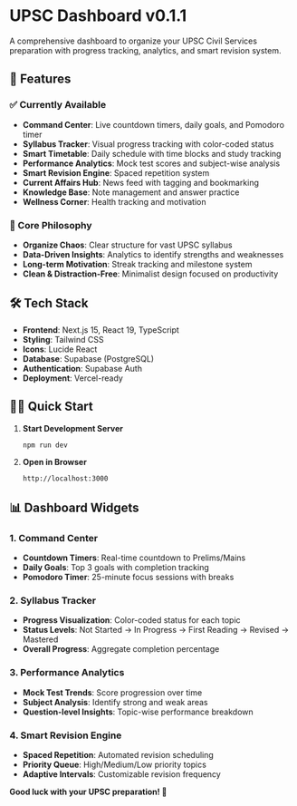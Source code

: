 # UPSC Dashboard v0.1.1

A comprehensive dashboard to organize your UPSC Civil Services preparation with progress tracking, analytics, and smart revision system.

## 🚀 Features

### ✅ Currently Available
- **Command Center**: Live countdown timers, daily goals, and Pomodoro timer
- **Syllabus Tracker**: Visual progress tracking with color-coded status
- **Smart Timetable**: Daily schedule with time blocks and study tracking
- **Performance Analytics**: Mock test scores and subject-wise analysis
- **Smart Revision Engine**: Spaced repetition system
- **Current Affairs Hub**: News feed with tagging and bookmarking
- **Knowledge Base**: Note management and answer practice
- **Wellness Corner**: Health tracking and motivation

### 🔄 Core Philosophy
- **Organize Chaos**: Clear structure for vast UPSC syllabus
- **Data-Driven Insights**: Analytics to identify strengths and weaknesses
- **Long-term Motivation**: Streak tracking and milestone system
- **Clean & Distraction-Free**: Minimalist design focused on productivity

## 🛠️ Tech Stack

- **Frontend**: Next.js 15, React 19, TypeScript
- **Styling**: Tailwind CSS
- **Icons**: Lucide React
- **Database**: Supabase (PostgreSQL)
- **Authentication**: Supabase Auth
- **Deployment**: Vercel-ready

## 🏃‍♂️ Quick Start

1. **Start Development Server**
   ```bash
   npm run dev
   ```

2. **Open in Browser**
   ```
   http://localhost:3000
   ```

## 📊 Dashboard Widgets

### 1. Command Center
- **Countdown Timers**: Real-time countdown to Prelims/Mains
- **Daily Goals**: Top 3 goals with completion tracking
- **Pomodoro Timer**: 25-minute focus sessions with breaks

### 2. Syllabus Tracker
- **Progress Visualization**: Color-coded status for each topic
- **Status Levels**: Not Started → In Progress → First Reading → Revised → Mastered
- **Overall Progress**: Aggregate completion percentage

### 3. Performance Analytics
- **Mock Test Trends**: Score progression over time
- **Subject Analysis**: Identify strong and weak areas
- **Question-level Insights**: Topic-wise performance breakdown

### 4. Smart Revision Engine
- **Spaced Repetition**: Automated revision scheduling
- **Priority Queue**: High/Medium/Low priority topics
- **Adaptive Intervals**: Customizable revision frequency

**Good luck with your UPSC preparation! 🎯**
